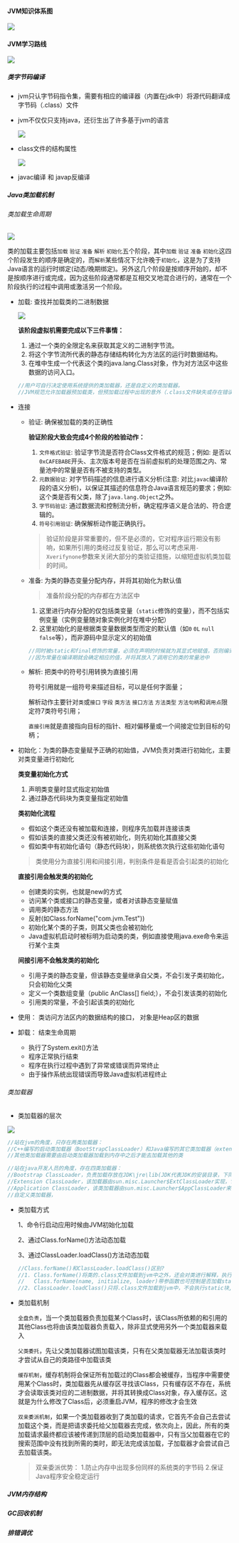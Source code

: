 #### JVM知识体系图

![](https://s3.bmp.ovh/imgs/2022/03/29218d6b84c03b79.png)

#### JVM学习路线

![](https://s3.bmp.ovh/imgs/2022/03/79a2e9101a5cd1fa.png)

##### 类字节码编译

- jvm只认字节码指令集，需要有相应的编译器（内置在jdk中）将源代码翻译成字节码（.class）文件

- jvm不仅仅只支持java，还衍生出了许多基于jvm的语言

  ![](https://pdai-1257820000.cos.ap-beijing.myqcloud.com/pdai.tech/public/_images/jvm/java-jvm-class-1.png)

- class文件的结构属性

  ![](https://pdai-1257820000.cos.ap-beijing.myqcloud.com/pdai.tech/public/_images/jvm/java-jvm-class-2.png)

- javac编译 和 javap反编译

##### Java类加载机制

###### 类加载生命周期

![](https://s3.bmp.ovh/imgs/2022/02/5af325b5b627f462.png)

类的加载主要包括`加载` `验证` `准备` `解析` `初始化`五个阶段，其中`加载` `验证` `准备` `初始化`这四个阶段发生的顺序是确定的，而`解析`某些情况下允许晚于`初始化`，这是为了支持Java语言的运行时绑定(动态/晚期绑定)。另外这几个阶段是按顺序开始的，却不是按顺序进行或完成，因为这些阶段通常都是互相交叉地混合进行的，通常在一个阶段执行的过程中调用或激活另一个阶段。

- 加载: 查找并加载类的二进制数据

  ![](https://s3.bmp.ovh/imgs/2022/02/1cf99253a7467597.png)

  **该阶段虚拟机需要完成以下三件事情：**

  1. 通过一个类的全限定名来获取其定义的二进制字节流。
  2. 将这个字节流所代表的静态存储结构转化为方法区的运行时数据结构。
  3. 在堆中生成一个代表这个类的java.lang.Class对象，作为对方法区中这些数据的访问入口。

  ```java
  //用户可自行决定使用系统提供的类加载器，还是自定义的类加载器。
  //JVM规范允许加载器预加载类，但预加载过程中出现的意外（.class文件缺失或存在错误），类加载器必须在程序首次主动使用该类时才报告错误
  ```

- 连接

  - 验证: 确保被加载的类的正确性

    **验证阶段大致会完成4个阶段的检验动作：**

    1. `文件格式验证`: 验证字节流是否符合Class文件格式的规范；例如: 是否以`0xCAFEBABE`开头、主次版本号是否在当前虚拟机的处理范围之内、常量池中的常量是否有不被支持的类型。
    2. `元数据验证`: 对字节码描述的信息进行语义分析(注意: 对比`javac`编译阶段的语义分析)，以保证其描述的信息符合Java语言规范的要求；例如: 这个类是否有父类，除了`java.lang.Object`之外。
    3. `字节码验证`: 通过数据流和控制流分析，确定程序语义是合法的、符合逻辑的。
    4. `符号引用验证`: 确保解析动作能正确执行。

    > 验证阶段是非常重要的，但不是必须的，它对程序运行期没有影响，如果所引用的类经过反复验证，那么可以考虑采用`-Xverifynone`参数来关闭大部分的类验证措施，以缩短虚拟机类加载的时间。

  - 准备: 为类的静态变量分配内存，并将其初始化为默认值

    > 准备阶段分配的内存都在方法区中

    1. 这里进行内存分配的仅包括类变量（`static`修饰的变量），而不包括实例变量（实例变量随对象实例化时在堆中分配）
    2. 这里初始化的是根据类变量数据类型而定的默认值（如`0` `0L` `null` `false`等），而非源码中显示定义的初始值

    ```java
    //同时被static和final修饰的常量，必须在声明的时候就为其显式地赋值，否则编译时不通过
    //因为常量在编译期就会确定相应的值，并将其放入了调用它的类的常量池中
    ```

  - 解析: 把类中的符号引用转换为直接引用

    符号引用就是一组符号来描述目标，可以是任何字面量；
    
    解析动作主要针对`类`或`接口` `字段` `类方法` `接口方法` `方法类型` `方法句柄`和`调用点`限定符7类符号引用；
    
    `直接引用`就是直接指向目标的指针、相对偏移量或一个间接定位到目标的句柄；

- 初始化：为类的静态变量赋予正确的初始值，JVM负责对类进行初始化，主要对类变量进行初始化

  **类变量初始化方式**

  1. 声明类变量时显式指定初始值
  2. 通过静态代码块为类变量指定初始值

  **类初始化流程**

  - 假如这个类还没有被加载和连接，则程序先加载并连接该类
  - 假如该类的直接父类还没有被初始化，则先初始化其直接父类
  - 假如类中有初始化语句（静态代码块），则系统依次执行这些初始化语句
  
  > 类使用分为直接引用和间接引用，判别条件是看是否会引起类的初始化
  
  **直接引用会触发类的初始化**
  
  - 创建类的实例，也就是new的方式
  - 访问某个类或接口的静态变量，或者对该静态变量赋值
  - 调用类的静态方法
  - 反射(如Class.forName("com.jvm.Test"))
  - 初始化某个类的子类，则其父类也会被初始化
  - Java虚拟机启动时被标明为启动类的类，例如直接使用java.exe命令来运行某个主类
  
  **间接引用不会触发类的初始化**
  
  - 引用子类的静态变量，但该静态变量继承自父类，不会引发子类初始化，只会初始化父类
  - 定义一个类数组变量（public AnClass[] field;），不会引发该类的初始化
  - 引用类的常量，不会引起该类的初始化

- 使用： 类访问方法区内的数据结构的接口， 对象是Heap区的数据
- 卸载： 结束生命周期
  - 执行了System.exit()方法
  - 程序正常执行结束
  - 程序在执行过程中遇到了异常或错误而异常终止
  - 由于操作系统出现错误而导致Java虚拟机进程终止

###### 类加载器

- 类加载器的层次

![](https://s3.bmp.ovh/imgs/2022/02/4570569b5f17a965.png)

```java
//站在jvm的角度，只存在两类加载器：
//C++编写的启动类加载器（BootStrapClassLoader）和Java编写的其它类加载器（extend java.lang.ClassLoader）
//其他类加载器需要由启动类加载器加载到内存中之后才能去加载其他的类

//站在java开发人员的角度，存在四类加载器：
//Bootstrap ClassLoader，负责加载存放在JDK\jre\lib(JDK代表JDK的安装目录，下同)下，或被-Xbootclasspath参数指定的路径中的，并且能被虚拟机识别的类库(如rt.jar，所有的java.*开头的类均被Bootstrap ClassLoader加载)。启动类加载器是无法被Java程序直接引用的。 
//Extension ClassLoader，该加载器由sun.misc.Launcher$ExtClassLoader实现，它负责加载JDK\jre\lib\ext目录中，或者由java.ext.dirs系统变量指定的路径中的所有类库(如javax.*开头的类)，开发者可以直接使用扩展类加载器。
//Application ClassLoader，该类加载器由sun.misc.Launcher$AppClassLoader来实现，它负责加载用户类路径(ClassPath)所指定的类，开发者可以直接使用该类加载器，如果应用程序中没有自定义过自己的类加载器，一般情况下这个就是程序中默认的类加载器。
//自定义类加载器，
```

- 类加载方式

  1、命令行启动应用时候由JVM初始化加载

  2、通过Class.forName()方法动态加载

  3、通过ClassLoader.loadClass()方法动态加载

  ```java
  //Class.forName()和ClassLoader.loadClass()区别?
  //1. Class.forName()将类的.class文件加载到jvm中之外，还会对类进行解释，执行类中的static块
  //   Class.forName(name, initialize, loader)带参函数也可控制是否加载static块
  //2. ClassLoader.loadClass()只将.class文件加载到jvm中，不会执行static块,只有当newInstance才会去执行static块
  ```

- 类加载机制

  `全盘负责`，当一个类加载器负责加载某个Class时，该Class所依赖的和引用的其他Class也将由该类加载器负责载入，除非显式使用另外一个类加载器来载入

  `父类委托`，先让父类加载器试图加载该类，只有在父类加载器无法加载该类时才尝试从自己的类路径中加载该类

  `缓存机制`，缓存机制将会保证所有加载过的Class都会被缓存，当程序中需要使用某个Class时，类加载器先从缓存区寻找该Class，只有缓存区不存在，系统才会读取该类对应的二进制数据，并将其转换成Class对象，存入缓存区。这就是为什么修改了Class后，必须重启JVM，程序的修改才会生效

  `双亲委派机制`，如果一个类加载器收到了类加载的请求，它首先不会自己去尝试加载这个类，而是把请求委托给父加载器去完成，依次向上，因此，所有的类加载请求最终都应该被传递到顶层的启动类加载器中，只有当父加载器在它的搜索范围中没有找到所需的类时，即无法完成该加载，子加载器才会尝试自己去加载该类。

  > 双亲委派优势：
  > 1.防止内存中出现多份同样的系统类的字节码
  > 2.保证Java程序安全稳定运行

##### JVM内存结构



##### GC回收机制



##### 排错调优
